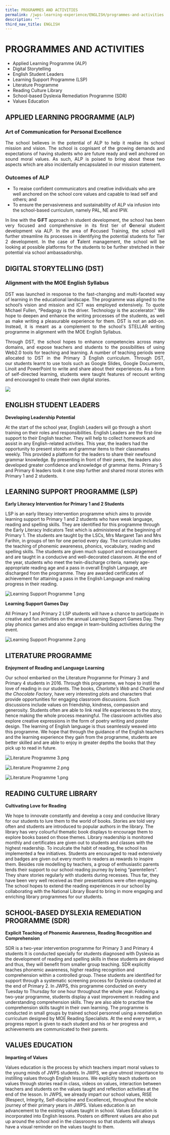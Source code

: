 ```yaml
---
title: PROGRAMMES AND ACTIVITIES
permalink: /jwps-learning-experience/ENGLISH/programmes-and-activities
description: ""
third_nav_title: ENGLISH
---
```

# PROGRAMMES AND ACTIVITIES

*   Applied Learning Programme (ALP)  
*   Digital Storytelling
*   English Student Leaders
*   Learning Support Programme (LSP)
*   Literature Programme
*   Reading Culture Library
*   School-based Dyslexia Remediation Programme (SDR)
*   Values Education

## APPLIED LEARNING PROGRAMME (ALP)

### Art of Communication for Personal Excellence

<p style="text-align: justify;">The school believes in the potential of ALP to help it realise its school mission and vision. The school is cognisant of the growing demands and expectations of having students who are future ready and well anchored on sound moral values. As such, ALP is poised to bring about these two aspects which are also incidentally encapsulated in our mission statement. </p>

### Outcomes of ALP

*   <span style="text-align: justify;">To reaise confident communicators and creative individuals who are well anchored on the school core values and capable to lead self and others; and </span>
*   <span style="text-align: justify;">To ensure the pervasiveness and sustainability of ALP via infusion into the school-based curriculum, namely PAL, NE and IPW. </span>

<p style="text-align: justify;"> In line with the <b>G</b>i<b>FT</b> approach in student development, the school has been very focused and comprehensive in its first tier of <b>G</b>eneral student development via ALP. In the area of <b>F</b>ocused Training, the school will further streamline its processes in identifying the potential students for Tier 2 development. In the case of <b>T</b>alent management, the school will be looking at possible platforms for the students to be further stretched in their potential via school ambassadorship. </p>

## DIGITAL STORYTELLING (DST)

### Alignment with the MOE English Syllabus

<p style="text-align: justify;"> DST was launched in response to the fast-changing and multi-faceted way of learning in the educational landscape. The programme was aligned to the school’s vision and mission and ICT was employed extensively. To quote Michael Fullen, “Pedagogy is the driver. Technology is the accelerator." We hope to deepen and enhance the writing processes of the students, as well as make writing a pleasurable experience for them. DST is not an add-on. Instead, it is meant as a complement to the school's STELLAR writing programme in alignment with the MOE English Syllabus. </p>

<p style="text-align: justify;"> Through DST, the school hopes to enhance competencies across many domains, and expose teachers and students to the possibilities of using Web2.0 tools for teaching and learning. A number of teaching periods were allocated to DST in the Primary 3 English curriculum. Through DST, our students learnt to use tools such as Google Slides, Google Documents, Linoit and PowerPoint to write and share about their experiences. As a form of self-directed learning, students were taught features of recount writing and encouraged to create their own digital stories. </p>

![](/images/JWPS%20LEARNING%20EXPERIENCE/PROGRAMMES%20AND%20ACTIVITIES/Digital%20Storytelling.png)
  

ENGLISH STUDENT LEADERS
-----------------------

  

**Developing Leadership Potential**

At the start of the school year, English Leaders will go through a short training on their roles and responsibilities. English Leaders are the first-line support to their English teacher. They will help to collect homework and assist in any English-related activities. This year, the leaders had the opportunity to present stories and grammar items to their classmates weekly. This provided a platform for the leaders to share their newfound grammar knowledge. By presenting in front of their peers, the leaders also developed greater confidence and knowledge of grammar items. Primary 5 and Primary 6 leaders took it one step further and shared moral stories with Primary 1 and 2 students.

  
  

LEARNING SUPPORT PROGRAMME (LSP)
--------------------------------

  

**Early Literacy Intervention for Primary 1 and 2 Students**

LSP is an early literacy intervention programme which aims to provide learning support to Primary 1 and 2 students who have weak language, reading and spelling skills. They are identified for this programme through the Early Literacy Indicators Test which is administered at the beginning of Primary 1. The students are taught by the LSCs, Mrs Margaret Tan and Mrs Farihin, in groups of ten for one period every day. The curriculum includes the teaching of phonemic awareness, phonics, vocabulary, reading and spelling skills. The students are given much support and encouragement and are taught in a conducive and well-decorated classroom. At the end of the year, students who meet the twin-discharge criteria, namely age-appropriate reading age and a pass in overall English Language, are discharged from the programme. They are awarded certificates of achievement for attaining a pass in the English Language and making progress in their reading.

  

![Learning Support Programme 1.png](https://jurongwestpri.moe.edu.sg/qql/slot/u646/Learning%20Support%20Programme%201.png)  

**Learning Support Games Day**

All Primary 1 and Primary 2 LSP students will have a chance to participate in creative and fun activities on the annual Learning Support Games Day. They play phonics games and also engage in team-building activities during the event.

  

![Learning Support Programme 2.png](https://jurongwestpri.moe.edu.sg/qql/slot/u646/Learning%20Support%20Programme%202.png)  

  

LITERATURE PROGRAMME
--------------------

  

**Enjoyment of Reading and Language Learning**

Our school embarked on the Literature Programme for Primary 3 and Primary 4 students in 2016. Through this programme, we hope to instil the love of reading in our students. The books, _Charlotte’s Web_ and _Charlie and the Chocolate Factory_, have very interesting plots and characters that provide opportunities for engaging classroom discussions. Such discussions include values on friendship, kindness, compassion and generosity. Students often are able to link real life experiences to the story, hence making the whole process meaningful. The classroom activities also explore creative expressions in the form of poetry writing and poster design. The learning of English language is thus seamlessly weaved into this programme. We hope that through the guidance of the English teachers and the learning experience they gain from the programme, students are better skilled and are able to enjoy in greater depths the books that they pick up to read in future.

  

![Literature Programme 3.png](https://jurongwestpri.moe.edu.sg/qql/slot/u646/Literature%20Programme%203.png)

![Literature Programme 2.png](https://jurongwestpri.moe.edu.sg/qql/slot/u646/Literature%20Programme%202.png)

![Literature Programme 1.png](https://jurongwestpri.moe.edu.sg/qql/slot/u646/Literature%20Programme%201.png)

READING CULTURE LIBRARY
-----------------------


**Cultivating Love for Reading**

We hope to innovate constantly and develop a cosy and conducive library for our students to lure them to the world of books. Stories are told very often and students are introduced to popular authors in the library. The library has very colourful thematic book displays to encourage them to explore books based on those themes. Library readership is monitored monthly and certificates are given out to students and classes with the highest readership. To inculcate the habit of reading, the school has implemented a few initiatives. Students are encouraged to read extensively and badges are given out every month to readers as rewards to inspire them. Besides role modelling by teachers, a group of enthusiastic parents lends their support to our school reading journey by being “parentellers”. They share stories regularly with students during recesses. Thus far, they have been very well received as their presentations were often engaging. The school hopes to extend the reading experiences in our school by collaborating with the National Library Board to bring in more engaging and enriching library programmes for our students.

  

  

SCHOOL-BASED DYSLEXIA REMEDIATION PROGRAMME (SDR)
-------------------------------------------------

  

**Explicit Teaching of Phonemic Awareness, Reading Recognition and Comprehension**

SDR is a two-year intervention programme for Primary 3 and Primary 4 students It is conducted specially for students diagnosed with Dyslexia as the development of reading and spelling skills in these students are delayed and thus, they will benefit from smaller group teaching. SDR explicitly teaches phonemic awareness, higher reading recognition and comprehension within a controlled group. These students are identified for support through a systematic screening process for Dyslexia conducted at the end of Primary 2. In JWPS, this programme conducted on every Tuesday to Thursday for one hour throughout the whole year. Following a two-year programme, students display a vast improvement in reading and understanding comprehension skills. They are also able to practise the comprehension skills taught in their own learning. The programme is conducted in small groups by trained school personnel using a remediation curriculum designed by MOE Reading Specialists. At the end every term, a progress report is given to each student and his or her progress and achievements are communicated to their parents.

  
  

VALUES EDUCATION
----------------

  

**Imparting of Values**

Values education is the process by which teachers impart moral values to the young minds of JWPS students. In JWPS, we give utmost importance to instilling values through English lessons. We explicitly teach students on values through stories read in class, videos on values, interaction between teachers and students on the values taught and reflection activities at the end of the lesson. In JWPS, we already impart our school values, RISE (Respect, Integrity, Self-discipline and Excellence), throughout the whole journey of their primary years in JWPS. Values education is an advancement to the existing values taught in school. Values Education is incorporated into English lessons. Posters on different values are also put up around the school and in the classrooms so that students will always have a visual reminder on the values taught to them.